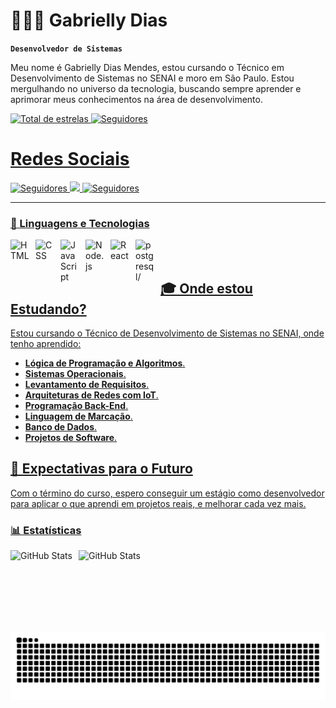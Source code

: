 # 👩🏻‍💻 Gabrielly Dias

**`Desenvolvedor de Sistemas`**


Meu nome é Gabrielly Dias Mendes, estou cursando o Técnico em Desenvolvimento de Sistemas no SENAI e moro em São Paulo. Estou mergulhando no universo da tecnologia, buscando sempre aprender e aprimorar meus conhecimentos na área de desenvolvimento.

<p align="left">
    </a>
    <a href="https://github.com/Gabyz777?tab=repositories&sort=stargazers">
        <img
            alt="Total de estrelas"
            title="Total de estrelas GitHub"
            src="https://custom-icon-badges.demolab.com/github/stars/Gabyz777?color=55960c&style=for-the-badge&labelColor=488207&logo=star&label=estrelas"
        />
    </a>
    <a href="https://github.com/Gabyz777?tab=followers">
        <img
            alt="Seguidores"
            title="Me siga no GitHub"
            src="https://custom-icon-badges.demolab.com/github/followers/Gabz777?color=236ad3&labelColor=1155ba&style=for-the-badge&logo=github&label=Seguidores&logoColor=white"

 </a>

 # Redes Sociais
 </p>
 <p align="left">
    </p>
    <p align="left">
        <a href="https://www.linkedin.com/in/gabrielly-dias-mendes-4ba71834b">
        <img
            alt="Seguidores"
            title="Me siga no Linkedin"
             <img src="https://img.shields.io/badge/linkedin-%230077B5.svg?style=for-the-badge&logo=linkedin&logoColor=white">
    </a>
     <a href = "mailto:gabriellydiasmendes@gmail.com">
        <img
             <img  src="https://img.shields.io/badge/-Gmail-%23333?style=for-the-badge&logo=gmail&logoColor=white" target="_blank">

 </a>
        <a href="">
        <img
            alt="Seguidores"
            title="Me siga no Instagram"
             <img src= "https://img.shields.io/badge/Instagram-E4405F?style=for-the-badge&logo=instagram&logoColor=white">
</p>

---

### 🤖 Linguagens e Tecnologias

<img
    align="left"
    alt="HTML"
    title="HTML"
    width="30px"
    style="padding-right: 10px;"
    src="https://cdn.jsdelivr.net/gh/devicons/devicon@latest/icons/html5/html5-original.svg"
/>
<img
    align="left"
    alt="CSS"
    title="CSS"
    width="30px"
    style="padding-right: 10px;"
    src="https://cdn.jsdelivr.net/gh/devicons/devicon@latest/icons/css3/css3-original.svg"
/>
<img
    align="left"
    alt="JavaScript"
    title="JavaScript"
    width="30px"
    style="padding-right: 10px;"
    src="https://cdn.jsdelivr.net/gh/devicons/devicon@latest/icons/javascript/javascript-original.svg"
/>
<img
    align="left"
    alt="Node.js"
    title="Node.js"
    width="30px"
    style="padding-right: 10px;"
    src="https://cdn.jsdelivr.net/gh/devicons/devicon/icons/nodejs/nodejs-original.svg"
   />
   <img
    align="left"
    alt="React"
    title="React"
    width="30px"
    style="padding-right: 10px;"
    src="https://cdn.jsdelivr.net/gh/devicons/devicon/icons/react/react-original.svg"
    />
    <img
    align="left"
    alt="postgresql/"
    title="postgresql"
    width="30px"
    style="padding-right: 10px;"
    src="https://cdn.jsdelivr.net/gh/devicons/devicon/icons/postgresql/postgresql-original.svg"
    />
    
<br/>
<br/>

## 🎓 Onde estou Estudando?

Estou cursando o Técnico de Desenvolvimento de Sistemas no SENAI, onde tenho aprendido:
- **Lógica de Programação e Algoritmos**.
- **Sistemas Operacionais**.
- **Levantamento de Requisitos**.
- **Arquiteturas de Redes com IoT**.
- **Programação Back-End**.
- **Linguagem de Marcação**.
- **Banco de Dados**.
- **Projetos de Software**.

## 🎯 Expectativas para o Futuro

Com o término do curso, espero conseguir um estágio como desenvolvedor para aplicar o que aprendi em projetos reais, e melhorar cada vez mais.

### 📊 Estatísticas

<p>
  <img
    align="left"
    alt="GitHub Stats"
    height="130"
    style="padding-right: 10px;"
    src="https://github-readme-stats.vercel.app/api?username=GabriellyDias&show_icons=true&hide=contribs,prs&cache_seconds=86400&theme=midnight-purple"
  />

<img
      align="left"
      alt="GitHub Stats"
      height="120"
      src="https://github-readme-stats.vercel.app/api/top-langs/?username=gabyz777&theme=tokyonight&layout=compact&custom_title=Tecnologias&langs_count=9"
  />

</p>
<picture align="center">
  <source media="(prefers-color-scheme: dark)" srcset="https://raw.githubusercontent.com/gabyz777/gabyz777/output/github-contribution-grid-snake-dark.svg">
  <source media="(prefers-color-scheme: light)" srcset="https://raw.githubusercontent.com/gabyz777/gabyz777/output/github-contribution-grid-snake-dark.svg">
  <img align="center" alt="github contribution grid snake animation" src="https://raw.githubusercontent.com/gabyz777/gabyz777/output/github-contribution-grid-snake.svg">
</picture>
